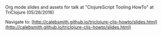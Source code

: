 Org mode slides and assets for talk at "ClojureScript Tooling HowTo" at TriClojure (05/26/2016)

Navigate to:
[http://calebsmith.github.io/triclojure-cljs-howto/slides.html](http://calebsmith.github.io/triclojure-cljs-howto/slides.html)
